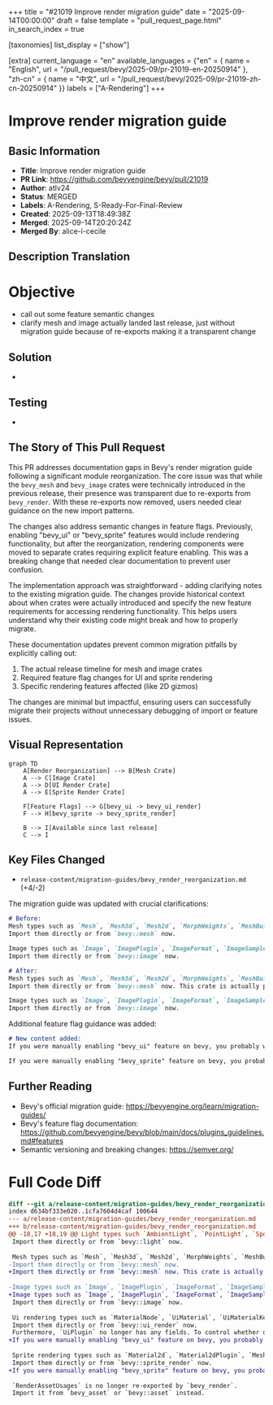 +++
title = "#21019 Improve render migration guide"
date = "2025-09-14T00:00:00"
draft = false
template = "pull_request_page.html"
in_search_index = true

[taxonomies]
list_display = ["show"]

[extra]
current_language = "en"
available_languages = {"en" = { name = "English", url = "/pull_request/bevy/2025-09/pr-21019-en-20250914" }, "zh-cn" = { name = "中文", url = "/pull_request/bevy/2025-09/pr-21019-zh-cn-20250914" }}
labels = ["A-Rendering"]
+++

# Improve render migration guide

## Basic Information
- **Title**: Improve render migration guide
- **PR Link**: https://github.com/bevyengine/bevy/pull/21019
- **Author**: atlv24
- **Status**: MERGED
- **Labels**: A-Rendering, S-Ready-For-Final-Review
- **Created**: 2025-09-13T18:49:38Z
- **Merged**: 2025-09-14T20:20:24Z
- **Merged By**: alice-i-cecile

## Description Translation
# Objective

- call out some feature semantic changes
- clarify mesh and image actually landed last release, just without migration guide because of re-exports making it a transparent change

## Solution

- 

## Testing

- 

## The Story of This Pull Request

This PR addresses documentation gaps in Bevy's render migration guide following a significant module reorganization. The core issue was that while the `bevy_mesh` and `bevy_image` crates were technically introduced in the previous release, their presence was transparent due to re-exports from `bevy_render`. With these re-exports now removed, users needed clear guidance on the new import patterns.

The changes also address semantic changes in feature flags. Previously, enabling "bevy_ui" or "bevy_sprite" features would include rendering functionality, but after the reorganization, rendering components were moved to separate crates requiring explicit feature enabling. This was a breaking change that needed clear documentation to prevent user confusion.

The implementation approach was straightforward - adding clarifying notes to the existing migration guide. The changes provide historical context about when crates were actually introduced and specify the new feature requirements for accessing rendering functionality. This helps users understand why their existing code might break and how to properly migrate.

These documentation updates prevent common migration pitfalls by explicitly calling out:
1. The actual release timeline for mesh and image crates
2. Required feature flag changes for UI and sprite rendering
3. Specific rendering features affected (like 2D gizmos)

The changes are minimal but impactful, ensuring users can successfully migrate their projects without unnecessary debugging of import or feature issues.

## Visual Representation

```mermaid
graph TD
    A[Render Reorganization] --> B[Mesh Crate]
    A --> C[Image Crate]
    A --> D[UI Render Crate]
    A --> E[Sprite Render Crate]
    
    F[Feature Flags] --> G[bevy_ui -> bevy_ui_render]
    F --> H[bevy_sprite -> bevy_sprite_render]
    
    B --> I[Available since last release]
    C --> I
```

## Key Files Changed

- `release-content/migration-guides/bevy_render_reorganization.md` (+4/-2)

The migration guide was updated with crucial clarifications:

```markdown
# Before:
Mesh types such as `Mesh`, `Mesh3d`, `Mesh2d`, `MorphWeights`, `MeshBuilder`, and `Meshable` have been moved to a new crate, `bevy_mesh`.
Import them directly or from `bevy::mesh` now.

Image types such as `Image`, `ImagePlugin`, `ImageFormat`, `ImageSampler`, `ImageAddressMode`, `ImageSamplerDescriptor`, `ImageCompareFunction`, and `ImageSamplerBorderColor` have been moved to a new crate, `bevy_image`.
Import them directly or from `bevy::image` now.

# After:
Mesh types such as `Mesh`, `Mesh3d`, `Mesh2d`, `MorphWeights`, `MeshBuilder`, and `Meshable` have been moved to a new crate, `bevy_mesh`.
Import them directly or from `bevy::mesh` now. This crate is actually present in the previous release, but its `bevy_render` re-exports have now been removed.

Image types such as `Image`, `ImagePlugin`, `ImageFormat`, `ImageSampler`, `ImageAddressMode`, `ImageSamplerDescriptor`, `ImageCompareFunction`, and `ImageSamplerBorderColor` have been moved to a new crate, `bevy_image`. This crate is actually present in the previous release, but its `bevy_render` re-exports have now been removed.
Import them directly or from `bevy::image` now.
```

Additional feature flag guidance was added:

```markdown
# New content added:
If you were manually enabling "bevy_ui" feature on bevy, you probably want to enable "bevy_ui_render" feature instead now if you are using rendering features.

If you were manually enabling "bevy_sprite" feature on bevy, you probably want to enable "bevy_sprite_render" feature instead now if you are using rendering features such as 2d gizmos.
```

## Further Reading

- Bevy's official migration guide: https://bevyengine.org/learn/migration-guides/
- Bevy's feature flag documentation: https://github.com/bevyengine/bevy/blob/main/docs/plugins_guidelines.md#features
- Semantic versioning and breaking changes: https://semver.org/

# Full Code Diff
```diff
diff --git a/release-content/migration-guides/bevy_render_reorganization.md b/release-content/migration-guides/bevy_render_reorganization.md
index d634bf333e020..1cfa7604d4caf 100644
--- a/release-content/migration-guides/bevy_render_reorganization.md
+++ b/release-content/migration-guides/bevy_render_reorganization.md
@@ -18,17 +18,19 @@ Light types such `AmbientLight`, `PointLight`, `SpotLight`, `DirectionalLight`,
 Import them directly or from `bevy::light` now.
 
 Mesh types such as `Mesh`, `Mesh3d`, `Mesh2d`, `MorphWeights`, `MeshBuilder`, and `Meshable` have been moved to a new crate, `bevy_mesh`.
-Import them directly or from `bevy::mesh` now.
+Import them directly or from `bevy::mesh` now. This crate is actually present in the previous release, but its `bevy_render` re-exports have now been removed.
 
-Image types such as `Image`, `ImagePlugin`, `ImageFormat`, `ImageSampler`, `ImageAddressMode`, `ImageSamplerDescriptor`, `ImageCompareFunction`, and `ImageSamplerBorderColor` have been moved to a new crate, `bevy_image`.
+Image types such as `Image`, `ImagePlugin`, `ImageFormat`, `ImageSampler`, `ImageAddressMode`, `ImageSamplerDescriptor`, `ImageCompareFunction`, and `ImageSamplerBorderColor` have been moved to a new crate, `bevy_image`. This crate is actually present in the previous release, but its `bevy_render` re-exports have now been removed.
 Import them directly or from `bevy::image` now.
 
 Ui rendering types such as `MaterialNode`, `UiMaterial`, `UiMaterialKey`, and modules `bevy_ui::render` and `bevy_ui::ui_material` have been moved to a new crate, `bevy_ui_render`.
 Import them directly or from `bevy::ui_render` now.
 Furthermore, `UiPlugin` no longer has any fields. To control whether or not UI is rendered, enable or disable `UiRenderPlugin`, which is included in the DefaultPlugins.
+If you were manually enabling "bevy_ui" feature on bevy, you probably want to enable "bevy_ui_render" feature instead now if you are using rendering features.
 
 Sprite rendering types such as `Material2d`, `Material2dPlugin`, `MeshMaterial2d`, `AlphaMode2d`, `Wireframe2d`, `TileData`, `TilemapChunk`, and `TilemapChunkTileData` have been moved to a new crate, `bevy_sprite_render`.
 Import them directly or from `bevy::sprite_render` now.
+If you were manually enabling "bevy_sprite" feature on bevy, you probably want to enable "bevy_sprite_render" feature instead now if you are using rendering features such as 2d gizmos.
 
 `RenderAssetUsages` is no longer re-exported by `bevy_render`.
 Import it from `bevy_asset` or `bevy::asset` instead.
```
